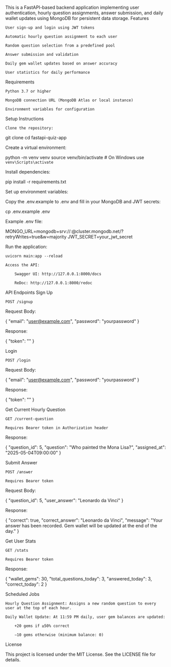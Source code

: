 This is a FastAPI-based backend application implementing user authentication, hourly question assignments, answer submission, and daily wallet updates using MongoDB for persistent data storage.
Features

    User sign-up and login using JWT tokens

    Automatic hourly question assignment to each user

    Random question selection from a predefined pool

    Answer submission and validation

    Daily gem wallet updates based on answer accuracy

    User statistics for daily performance

Requirements

    Python 3.7 or higher

    MongoDB connection URL (MongoDB Atlas or local instance)

    Environment variables for configuration

Setup Instructions

    Clone the repository:

git clone <repository-url>
cd fastapi-quiz-app

Create a virtual environment:

python -m venv venv
source venv/bin/activate  # On Windows use `venv\Scripts\activate`

Install dependencies:

pip install -r requirements.txt

Set up environment variables:

Copy the .env.example to .env and fill in your MongoDB and JWT secrets:

cp .env.example .env

Example .env file:

MONGO_URL=mongodb+srv://<username>:<password>@cluster.mongodb.net/?retryWrites=true&w=majority
JWT_SECRET=your_jwt_secret

Run the application:

    uvicorn main:app --reload

    Access the API:

        Swagger UI: http://127.0.0.1:8000/docs

        ReDoc: http://127.0.0.1:8000/redoc

API Endpoints
Sign Up

    POST /signup

Request Body:

{
  "email": "user@example.com",
  "password": "yourpassword"
}

Response:

{
  "token": "<JWT token>"
}

Login

    POST /login

Request Body:

{
  "email": "user@example.com",
  "password": "yourpassword"
}

Response:

{
  "token": "<JWT token>"
}

Get Current Hourly Question

    GET /current-question

    Requires Bearer token in Authorization header

Response:

{
  "question_id": 5,
  "question": "Who painted the Mona Lisa?",
  "assigned_at": "2025-05-04T09:00:00"
}

Submit Answer

    POST /answer

    Requires Bearer token

Request Body:

{
  "question_id": 5,
  "user_answer": "Leonardo da Vinci"
}

Response:

{
  "correct": true,
  "correct_answer": "Leonardo da Vinci",
  "message": "Your answer has been recorded. Gem wallet will be updated at the end of the day."
}

Get User Stats

    GET /stats

    Requires Bearer token

Response:

{
  "wallet_gems": 30,
  "total_questions_today": 3,
  "answered_today": 3,
  "correct_today": 2
}

Scheduled Jobs

    Hourly Question Assignment: Assigns a new random question to every user at the top of each hour.

    Daily Wallet Update: At 11:59 PM daily, user gem balances are updated:

        +20 gems if ≥50% correct

        −10 gems otherwise (minimum balance: 0)

License

This project is licensed under the MIT License. See the LICENSE file for details.